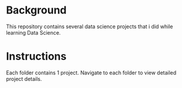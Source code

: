 # Background
This repository contains several data science projects that i did while learning Data Science.

# Instructions
Each folder contains 1 project. Navigate to each folder to view detailed project details.
